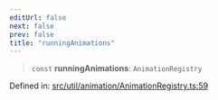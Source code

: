 ```yaml
---
editUrl: false
next: false
prev: false
title: "runningAnimations"
---
```


> `const` **runningAnimations**: `AnimationRegistry`

Defined in: [src/util/animation/AnimationRegistry.ts:59](https://github.com/fabricjs/fabric.js/blob/8206f10a405480a7ba988ff6cfdde6412c1f13f8/src/util/animation/AnimationRegistry.ts#L59)
